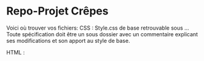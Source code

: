 # Repo-Projet Crêpes

Voici où trouver vos fichiers:
  CSS : 
    Style.css de base retrouvable sous ...
    Toute spécification doit être un sous dossier avec un commentaire explicant ses modifications et son apport au style de base.

  HTML : 
    
